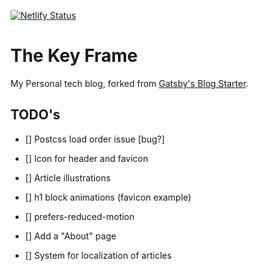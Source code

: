 [![Netlify Status](https://api.netlify.com/api/v1/badges/fa20d50a-d2a8-4938-8ca6-855a04c3f0e6/deploy-status)](https://app.netlify.com/sites/thekeyframe/deploys)

# The Key Frame

My Personal tech blog, forked from [Gatsby's Blog Starter](https://www.gatsbyjs.com/starters/gatsbyjs/gatsby-starter-blog).

## TODO's

- [] Postcss load order issue [bug?]

- [] Icon for header and favicon
- [] Article illustrations

- [] h1 block animations (favicon example)
- [] prefers-reduced-motion

- [] Add a "About" page
- [] System for localization of articles
